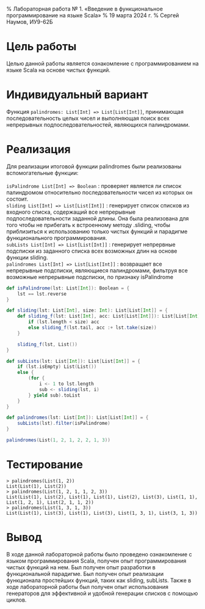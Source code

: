 % Лабораторная работа № 1. «Введение в функциональное программирование на языке Scala»
% 19 марта 2024 г.
% Сергей Наумов, ИУ9-62Б

# Цель работы
Целью данной работы является ознакомление с программированием на языке Scala на основе чистых функций.

# Индивидуальный вариант
Функция ```palindromes: List[Int] => List[List[Int]]```, принимающая последовательность целых чисел и выполняющая поиск всех непрерывных подпоследовательностей, являющихся палиндромами.

# Реализация

Для реализации итоговой функции palindromes были реализованы вспомогательные функции: <br><br>
```isPalindrome List[Int] => Boolean``` : проверяет является ли список палиндромом относительно последовательности чисел из которых он состоит. \
```sliding List[Int] => List[List[Int]]``` : генерирует список списков из входного списка, содержащий все непрерывные подпоследовательности заданной длины. Она была реализована для того
чтобы не прибегать к встроенному методу .sliding, чтобы приблизиться к использованию только чистых функций и парадигме функционального программирования. \
```subLists List[Int] => List[List[Int]]``` : генерирует непрервные подсписки из заданного списка всех возможных длин на основе функции sliding. \
```palindromes List[Int] => List[List[Int]]``` : возвращает все непрерывные подсписки, являющиеся палиндромами, фильтруя все возможные непрерывные подсписки, по признаку isPalindrome

```scala
def isPalindrome(lst: List[Int]): Boolean = {
    lst == lst.reverse
}

def sliding(lst: List[Int], size: Int): List[List[Int]] = {
    def sliding_f(lst: List[Int], acc: List[List[Int]]): List[List[Int]] = {
        if (lst.length < size) acc
        else sliding_f(lst.tail, acc :+ lst.take(size))
    }

    sliding_f(lst, List())
}

def subLists(lst: List[Int]): List[List[Int]] = {
    if (lst.isEmpty) List(List())
    else {
        (for {
            i <- 1 to lst.length
            sub <- sliding(lst, i)
        } yield sub).toList
    }
}

def palindromes(lst: List[Int]): List[List[Int]] = {
    subLists(lst).filter(isPalindrome)
}

palindromes(List(1, 2, 1, 2, 2, 1, 3))
```

# Тестирование

```
> palindromes(List(1, 2))
List(List(1), List(2))
> palindromes(List(1, 2, 1, 1, 2, 3))
List(List(1), List(2), List(1), List(1), List(2), List(3), List(1, 1), List(1, 2, 1), List(2, 1, 1, 2))
> palindromes(List(1, 3, 1, 3))
List(List(1), List(3), List(1), List(3), List(1, 3, 1), List(3, 1, 3))

```

# Вывод
В ходе данной лабораторной работы было проведено ознакомление с языком программирования Scala, получен опыт программирования чистых функций на нем.
Был получен опыт разработки в функциональной парадигме. Был получен опыт реализации функционала простейших функций, таких как sliding, subLists.
Также в ходе лабораторной работы был получен опыт использования генераторов для эффективной и удобной генерации списков с помощью циклов.
